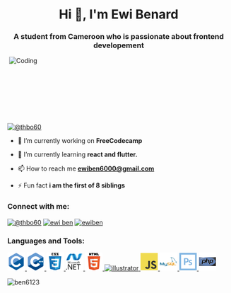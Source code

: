 <!--[![MasterHead]()](https://rishavchanda.io)-->
<h1 align="center">Hi 👋, I'm Ewi Benard</h1>
<h3 align="center">A student from Cameroon who is passionate about frontend developement</h3>
<img align="right" alt="Coding" width="500" height="150"  src="https://encrypted-tbn0.gstatic.com/images?q=tbn:ANd9GcQG6p19-lCN_Z6xx6RJK-avH6TfvkorbWQMJg&usqp=CAU">

<p align="left"> <a href="https://twitter.com/@thbo60" target="blank"><img src="https://img.shields.io/twitter/follow/@thbo60?logo=twitter&style=for-the-badge" alt="@thbo60" /></a> </p>

- 🔭 I’m currently working on **FreeCodecamp**

- 🌱 I’m currently learning **react and flutter.**

- 📫 How to reach me **ewiben6000@gmail.com**

- ⚡ Fun fact **i am the first of 8 siblings**

<h3 align="left">Connect with me:</h3>
<p align="left">
<a href="https://twitter.com/@thbo60" target="blank">
<img align="center" src="https://raw.githubusercontent.com/rahuldkjain/github-profile-readme-generator/master/src/images/icons/Social/twitter.svg" alt="@thbo60" height="30" width="40" /></a>
<a href="https://www.linkedin.com/in/ewi-ben-410628216/" target="blank"><img align="center" src="https://raw.githubusercontent.com/rahuldkjain/github-profile-readme-generator/master/src/images/icons/Social/linked-in-alt.svg" alt="ewi ben" height="30" width="40" /></a>
<a href="https://www.hackerrank.com/ewiben" target="blank"><img align="center" src="https://raw.githubusercontent.com/rahuldkjain/github-profile-readme-generator/master/src/images/icons/Social/hackerrank.svg" alt="ewiben" height="30" width="40" /></a>
</p>

<h3 align="left">Languages and Tools:</h3>
<p align="left"> <a href="https://www.cprogramming.com/" target="_blank" rel="noreferrer"> <img src="https://raw.githubusercontent.com/devicons/devicon/master/icons/c/c-original.svg" alt="c" width="40" height="40"/> </a> <a href="https://www.w3schools.com/cpp/" target="_blank" rel="noreferrer"> <img src="https://raw.githubusercontent.com/devicons/devicon/master/icons/cplusplus/cplusplus-original.svg" alt="cplusplus" width="40" height="40"/> </a> <a href="https://www.w3schools.com/css/" target="_blank" rel="noreferrer"> <img src="https://raw.githubusercontent.com/devicons/devicon/master/icons/css3/css3-original-wordmark.svg" alt="css3" width="40" height="40"/> </a> <a href="https://dotnet.microsoft.com/" target="_blank" rel="noreferrer"> <img src="https://raw.githubusercontent.com/devicons/devicon/master/icons/dot-net/dot-net-original-wordmark.svg" alt="dotnet" width="40" height="40"/> </a> <a href="https://www.w3.org/html/" target="_blank" rel="noreferrer"> <img src="https://raw.githubusercontent.com/devicons/devicon/master/icons/html5/html5-original-wordmark.svg" alt="html5" width="40" height="40"/> </a> <a href="https://www.adobe.com/in/products/illustrator.html" target="_blank" rel="noreferrer"> <img src="https://www.vectorlogo.zone/logos/adobe_illustrator/adobe_illustrator-icon.svg" alt="illustrator" width="40" height="40"/> </a> <a href="https://developer.mozilla.org/en-US/docs/Web/JavaScript" target="_blank" rel="noreferrer"> <img src="https://raw.githubusercontent.com/devicons/devicon/master/icons/javascript/javascript-original.svg" alt="javascript" width="40" height="40"/> </a> <a href="https://www.mysql.com/" target="_blank" rel="noreferrer"> <img src="https://raw.githubusercontent.com/devicons/devicon/master/icons/mysql/mysql-original-wordmark.svg" alt="mysql" width="40" height="40"/> </a> <a href="https://www.photoshop.com/en" target="_blank" rel="noreferrer"> <img src="https://raw.githubusercontent.com/devicons/devicon/master/icons/photoshop/photoshop-line.svg" alt="photoshop" width="40" height="40"/> </a> <a href="https://www.php.net" target="_blank" rel="noreferrer"> <img src="https://raw.githubusercontent.com/devicons/devicon/master/icons/php/php-original.svg" alt="php" width="40" height="40"/> </a> </p>

<p><img align="center" src="https://github-readme-streak-stats.herokuapp.com/?user=ben6123&" alt="ben6123" /></p>
